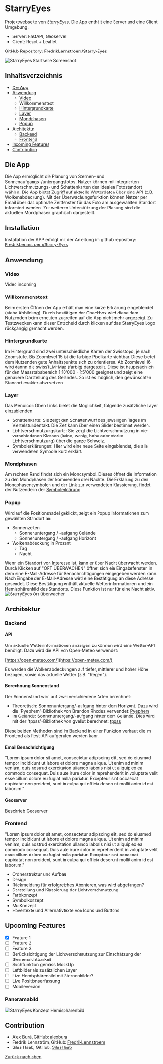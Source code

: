 <a id=start></a>

# StarryEyes

Projektwebseite von *StarryEyes*. Die App enthält eine Server und eine Client Umgebung.
- Server: FastAPI, Geoserver
- Client: React + Leaflet

GitHub Repository: [FredrikLennstroem/Starry-Eyes](https://github.com/FredrikLennstroem/Starry-Eyes)

![StarryEyes Startseite Screenshot](images/Startseite.png)

## Inhaltsverzeichnis
- [Die App](#beschrieb)   
- [Anwendung](#funktionen)
    - [Video](#video)
    - [Willkommenstext](#willkommenstext)
    - [Hintergrundkarte](#karte)
    - [Layer](#layer)
    - [Mondphasen](#mond)
    - [Popup](#popup)
- [Architektur](#architektur)
    - [Backend](#backend)
    - [Frontend](#frontend)
- [Incoming Features](#features)
- [Contribution](#contribution)

## Die App
<a id=beschrieb></a>

Die App ermöglicht die Planung von Sternen- und Sonnenaufgangs-/untergangsfotos. Nutzer können mit integrierten Lichtverschmutzungs- und Schattenkarten den idealen Fotostandort wählen. Die App bietet Zugriff auf aktuelle Wetterdaten über eine API (z.B. Wolkenabdeckung). Mit der Überwachungsfunktion können Nutzer per Email über das optimale Zeitfenster für das Foto am ausgewählten Standort informiert werden. Zur weiteren Unterstützung der Planung sind die aktuellen Mondphasen graphisch dargestellt.

## Installation
<a id=installation></a>
Installation der APP erfolgt mit der Anleitung im github repository:
[FredrikLennstroem/Starry-Eyes](https://github.com/FredrikLennstroem/Starry-Eyes)

## Anwendung
<a id=funktionen></a>

### Video
<a id=video></a>

Video incoming

### Willkommenstext
<a id=willkommenstext></a>

Beim ersten Öffnen der App erhält man eine kurze Erklärung eingeblendet (siehe Abbildung). Durch bestätigen der Checkbox wird diese dem Nutzenden beim erneuten zugreifen auf die App nicht mehr angezeigt. Zu Testzwecken kann dieser Entscheid durch klicken auf das StarryEyes Logo rückgängig gemacht werden.

### Hintergrundkarte
<a id=karte></a>

Im Hintergrund sind zwei unterschiedliche Karten der Swisstopo, je nach Zoomstufe. Bis Zoomlevel 15 ist die farbige Pixelkarte sichtbar. Diese bietet dem Nutzenden gute Anhaltspunkte sich zu orientieren. Ab Zoomlevel 16 wird dannn die swissTLM-Map (farbig) dargestellt. Diese ist hauptsächlich für den Massstabsbereich 1:10'000 - 1:5'000 geeignet und zeigt eine genauere Darstellung des Geländes. So ist es möglich, den gewünschten Standort exakter abzusetzen.

### Layer
<a id=layer></a>

Das Menuicon Oben Links bietet die Möglichkeit, folgende zusätzliche Layer einzublenden:
- Schattenkarte: Sie zeigt den Schattenwurf des jeweiligen Tages im Viertelstundentakt. Die Zeit kann über einen Slider bestimmt werden.
- Lichtverschmutzungskarte: Sie zeigt die Lichtverschmutzung in vier verschiedenen Klassen (keine, wenig, hohe oder starke Lichtverschmutzung) über die ganze Schweiz.
- Symbolerklärungen: Hier wird eine neue Seite eingeblendet, die alle verwendeten Symbole kurz erklärt.

### Mondphasen
<a id=mond></a>

Am rechten Rand findet sich ein Mondsymbol. Dieses öffnet die Information zu den Mondphasen der kommenden drei Nächte. Die Erklärung zu den Mondphasensymbolen und der Link zur verwendeten Klassierung, findet der Nutzende in der [Symbolerklärung](#layer).

### Popup
<a id=popup>

Wird auf die Positionsnadel geklickt, zeigt ein Popup Informationen zum gewählten Standort an:
- Sonnenzeiten
    - Sonnenuntergang / -aufgang Gelände
    - Sonnenuntergang / -aufgang Horizont
- Wolkenabdeckung in Prozent
    - Tag
    - Nacht

Wenn ein Standort von Interesse ist, kann er über Nacht überwacht werden. Durch Klicken auf "ORT ÜBERWACHEN" öffnet sich ein Eingabefenster, in dem eine E-Mail-Adresse für Benachrichtigungen eingegeben werden kann. Nach Eingabe der E-Mail-Adresse wird eine Bestätigung an diese Adresse gesendet. Diese Bestätigung enthält aktuelle Wetterinformationen und ein Hemisphärenbild des Standorts. Diese Funktion ist nur für eine Nacht aktiv.
![StarryEyes Ort überwachen](images/Ueberwachen.png)

## Architektur
<a id=archtitektur></a>

### Backend
<a id=backend></a>

#### API
Um aktuelle Wetterinformationen anzeigen zu können wird eine Wetter-API benötigt. Dazu wird die API von Open-Meteo verwendet:

[https://open-meteo.com/](https://open-meteo.com/)

Es werden die Wolkenabdeckungen auf tiefer, mittlerer und hoher Höhe bezogen, sowie das aktuelle Wetter (z.B. "Regen").

#### Berechnung Sonnenstand
Der Sonnenstand wird auf zwei verschiedene Arten berechnet:
- Theoretisch: Sonnenuntergang/-aufgang hinter dem Horizont. Dazu wird die 'Pyephem'-Bibliothek von Brandon Rhodes verwendet: [Pyephem](https://github.com/brandon-rhodes/pyephem)
- Im Gelände: Sonnenuntergang/-aufgang hinter dem Gelände. Dies wird mit der 'tppss'-Bibliothek von gvellut berechnet: [tppss](https://github.com/gvellut/tppss)

Diese beiden Methoden sind im Backend in einer Funktion verbaut die im Frontend als Rest-API aufgerufen werden kann.

#### Email Benachrichtigung
"Lorem ipsum dolor sit amet, consectetur adipiscing elit, sed do eiusmod tempor incididunt ut labore et dolore magna aliqua. Ut enim ad minim veniam, quis nostrud exercitation ullamco laboris nisi ut aliquip ex ea commodo consequat. Duis aute irure dolor in reprehenderit in voluptate velit esse cillum dolore eu fugiat nulla pariatur. Excepteur sint occaecat cupidatat non proident, sunt in culpa qui officia deserunt mollit anim id est laborum."

#### Geoserver

Beschrieb Geoserver

### Frontend
<a id=frontend></a>
"Lorem ipsum dolor sit amet, consectetur adipiscing elit, sed do eiusmod tempor incididunt ut labore et dolore magna aliqua. Ut enim ad minim veniam, quis nostrud exercitation ullamco laboris nisi ut aliquip ex ea commodo consequat. Duis aute irure dolor in reprehenderit in voluptate velit esse cillum dolore eu fugiat nulla pariatur. Excepteur sint occaecat cupidatat non proident, sunt in culpa qui officia deserunt mollit anim id est laborum."

- Ordnerstruktur und Aufbau
- Design
 - Rückmeldung für erfolgreiches Abonieren, was wird abgefangen?
 - Darstellung und Klassierung der Lichtverschmutzung
 - Farbkonzept
 - Symbolkonzept
 - MuiKonzept
 - Hovertexte und Alternativtexte von Icons und Buttons

## Upcoming Features
<a id=features></a>

- [x] Feature 1
- [ ] Feature 2
- [ ] Feature 3
- [ ] Berücksichtigung der Lichtverschmutzung zur Einschätzung der Sternensichtbarkeit
- [ ] Suchfunktion gemäss MockUp
- [ ] Luftbilder als zusätzlichen Layer
- [ ] Live Hemisphärenbild mit Sternenbilder?
- [ ] Live Positionserfassung
- [ ] Mobileversion

### Panoramabild
![StarryEyes Konzept Hemisphärenbild](images/Hemisphärenbild.png)

## Contribution
<a id=contribution></a>

- Alex Burà, GitHub: [alexbura](https://github.com/alexbura)
- Fredrik Lennström, GitHub: [FredrikLennstroem](https://github.com/FredrikLennstroem)
- Silas Haab, GitHub: [SilasHaab](https://github.com/SilasHaab)


[Zurück nach oben](#start)